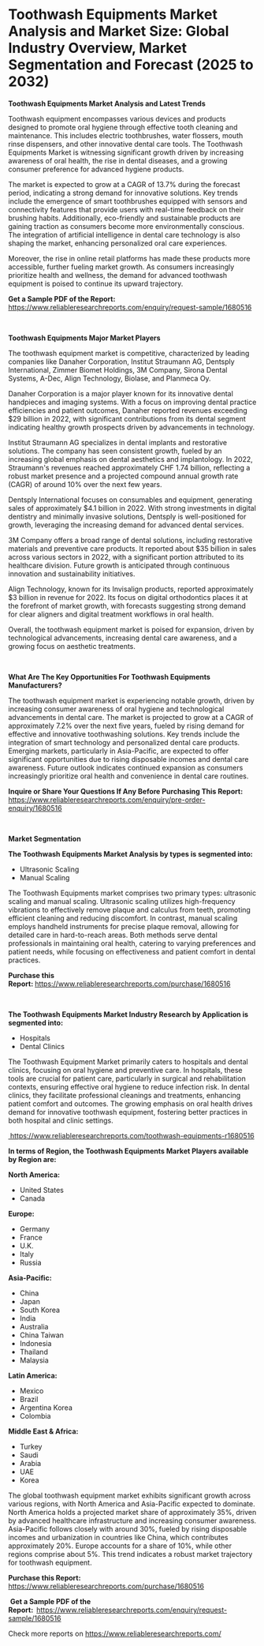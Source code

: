 <p><h1>Toothwash Equipments Market Analysis and Market Size: Global Industry Overview, Market Segmentation and Forecast (2025 to 2032)</h1></p><p><strong>Toothwash Equipments Market Analysis and Latest Trends</strong></p>
<p><p>Toothwash equipment encompasses various devices and products designed to promote oral hygiene through effective tooth cleaning and maintenance. This includes electric toothbrushes, water flossers, mouth rinse dispensers, and other innovative dental care tools. The Toothwash Equipments Market is witnessing significant growth driven by increasing awareness of oral health, the rise in dental diseases, and a growing consumer preference for advanced hygiene products.</p><p>The market is expected to grow at a CAGR of 13.7% during the forecast period, indicating a strong demand for innovative solutions. Key trends include the emergence of smart toothbrushes equipped with sensors and connectivity features that provide users with real-time feedback on their brushing habits. Additionally, eco-friendly and sustainable products are gaining traction as consumers become more environmentally conscious. The integration of artificial intelligence in dental care technology is also shaping the market, enhancing personalized oral care experiences. </p><p>Moreover, the rise in online retail platforms has made these products more accessible, further fueling market growth. As consumers increasingly prioritize health and wellness, the demand for advanced toothwash equipment is poised to continue its upward trajectory.</p></p>
<p><strong>Get a Sample PDF of the Report:&nbsp;</strong> <a href="https://www.reliableresearchreports.com/enquiry/request-sample/1680516?utm_campaign=2984&utm_medium=2&utm_source=Github&utm_content=ia&utm_term=24032025&utm_id=toothwash-equipments">https://www.reliableresearchreports.com/enquiry/request-sample/1680516</a></p>
<p>&nbsp;</p>
<p><strong>Toothwash Equipments Major Market Players</strong></p>
<p><p>The toothwash equipment market is competitive, characterized by leading companies like Danaher Corporation, Institut Straumann AG, Dentsply International, Zimmer Biomet Holdings, 3M Company, Sirona Dental Systems, A-Dec, Align Technology, Biolase, and Planmeca Oy. </p><p>Danaher Corporation is a major player known for its innovative dental handpieces and imaging systems. With a focus on improving dental practice efficiencies and patient outcomes, Danaher reported revenues exceeding $29 billion in 2022, with significant contributions from its dental segment indicating healthy growth prospects driven by advancements in technology.</p><p>Institut Straumann AG specializes in dental implants and restorative solutions. The company has seen consistent growth, fueled by an increasing global emphasis on dental aesthetics and implantology. In 2022, Straumann's revenues reached approximately CHF 1.74 billion, reflecting a robust market presence and a projected compound annual growth rate (CAGR) of around 10% over the next few years.</p><p>Dentsply International focuses on consumables and equipment, generating sales of approximately $4.1 billion in 2022. With strong investments in digital dentistry and minimally invasive solutions, Dentsply is well-positioned for growth, leveraging the increasing demand for advanced dental services.</p><p>3M Company offers a broad range of dental solutions, including restorative materials and preventive care products. It reported about $35 billion in sales across various sectors in 2022, with a significant portion attributed to its healthcare division. Future growth is anticipated through continuous innovation and sustainability initiatives.</p><p>Align Technology, known for its Invisalign products, reported approximately $3 billion in revenue for 2022. Its focus on digital orthodontics places it at the forefront of market growth, with forecasts suggesting strong demand for clear aligners and digital treatment workflows in oral health.</p><p>Overall, the toothwash equipment market is poised for expansion, driven by technological advancements, increasing dental care awareness, and a growing focus on aesthetic treatments.</p></p>
<p>&nbsp;</p>
<p><strong>What Are The Key Opportunities For Toothwash Equipments Manufacturers?</strong></p>
<p><p>The toothwash equipment market is experiencing notable growth, driven by increasing consumer awareness of oral hygiene and technological advancements in dental care. The market is projected to grow at a CAGR of approximately 7.2% over the next five years, fueled by rising demand for effective and innovative toothwashing solutions. Key trends include the integration of smart technology and personalized dental care products. Emerging markets, particularly in Asia-Pacific, are expected to offer significant opportunities due to rising disposable incomes and dental care awareness. Future outlook indicates continued expansion as consumers increasingly prioritize oral health and convenience in dental care routines.</p></p>
<p><strong>Inquire or Share Your Questions If Any Before Purchasing This Report:</strong> <a href="https://www.reliableresearchreports.com/enquiry/pre-order-enquiry/1680516?utm_campaign=2984&utm_medium=2&utm_source=Github&utm_content=ia&utm_term=24032025&utm_id=toothwash-equipments">https://www.reliableresearchreports.com/enquiry/pre-order-enquiry/1680516</a></p>
<p>&nbsp;</p>
<p><strong>Market Segmentation</strong></p>
<p><strong>The Toothwash Equipments Market Analysis by types is segmented into:</strong></p>
<p><ul><li>Ultrasonic Scaling</li><li>Manual Scaling</li></ul></p>
<p><p>The Toothwash Equipments market comprises two primary types: ultrasonic scaling and manual scaling. Ultrasonic scaling utilizes high-frequency vibrations to effectively remove plaque and calculus from teeth, promoting efficient cleaning and reducing discomfort. In contrast, manual scaling employs handheld instruments for precise plaque removal, allowing for detailed care in hard-to-reach areas. Both methods serve dental professionals in maintaining oral health, catering to varying preferences and patient needs, while focusing on effectiveness and patient comfort in dental practices.</p></p>
<p><strong>Purchase this Report:&nbsp;</strong><a href="https://www.reliableresearchreports.com/purchase/1680516?utm_campaign=2984&utm_medium=2&utm_source=Github&utm_content=ia&utm_term=24032025&utm_id=toothwash-equipments">https://www.reliableresearchreports.com/purchase/1680516</a></p>
<p>&nbsp;</p>
<p><strong>The Toothwash Equipments Market Industry Research by Application is segmented into:</strong></p>
<p><ul><li>Hospitals</li><li>Dental Clinics</li></ul></p>
<p><p>The Toothwash Equipment Market primarily caters to hospitals and dental clinics, focusing on oral hygiene and preventive care. In hospitals, these tools are crucial for patient care, particularly in surgical and rehabilitation contexts, ensuring effective oral hygiene to reduce infection risk. In dental clinics, they facilitate professional cleanings and treatments, enhancing patient comfort and outcomes. The growing emphasis on oral health drives demand for innovative toothwash equipment, fostering better practices in both hospital and clinic settings.</p></p>
<p><a href="https://www.reliableresearchreports.com/toothwash-equipments-r1680516?utm_campaign=2984&utm_medium=2&utm_source=Github&utm_content=ia&utm_term=24032025&utm_id=toothwash-equipments">&nbsp;https://www.reliableresearchreports.com/toothwash-equipments-r1680516</a></p>
<p><strong>In terms of Region, the Toothwash Equipments Market Players available by Region are:</strong></p>
<p>
    <p> <strong> North America: </strong>
        <ul>
            <li>United States</li>
            <li>Canada</li>
        </ul>
        </p> 
    <p> <strong> Europe: </strong>
        <ul>
            <li>Germany</li>
            <li>France</li>
            <li>U.K.</li>
            <li>Italy</li>
            <li>Russia</li>
        </ul>
        </p> 
    <p> <strong> Asia-Pacific: </strong>
        <ul>
            <li>China</li>
            <li>Japan</li>
            <li>South Korea</li>
            <li>India</li>
            <li>Australia</li>
            <li>China Taiwan</li>
            <li>Indonesia</li>
            <li>Thailand</li>
            <li>Malaysia</li>
        </ul>
        </p> 
    <p> <strong> Latin America: </strong>
        <ul>
            <li>Mexico</li>
            <li>Brazil</li>
            <li>Argentina Korea</li>
            <li>Colombia</li>
        </ul>
        </p> 
    <p> <strong> Middle East & Africa: </strong>
        <ul>
            <li>Turkey</li>
            <li>Saudi</li>
            <li>Arabia</li>
            <li>UAE</li>
            <li>Korea</li>
        </ul>
    </p>
    </p>
<p><p>The global toothwash equipment market exhibits significant growth across various regions, with North America and Asia-Pacific expected to dominate. North America holds a projected market share of approximately 35%, driven by advanced healthcare infrastructure and increasing consumer awareness. Asia-Pacific follows closely with around 30%, fueled by rising disposable incomes and urbanization in countries like China, which contributes approximately 20%. Europe accounts for a share of 10%, while other regions comprise about 5%. This trend indicates a robust market trajectory for toothwash equipment.</p></p>
<p><strong>Purchase this Report: </strong><a href="https://www.reliableresearchreports.com/purchase/1680516?utm_campaign=2984&utm_medium=2&utm_source=Github&utm_content=ia&utm_term=24032025&utm_id=toothwash-equipments">https://www.reliableresearchreports.com/purchase/1680516</a></p>
<p>&nbsp;<strong>Get a Sample PDF of the Report:&nbsp;&nbsp;</strong><a href="https://www.reliableresearchreports.com/enquiry/request-sample/1680516?utm_campaign=2984&utm_medium=2&utm_source=Github&utm_content=ia&utm_term=24032025&utm_id=toothwash-equipments">https://www.reliableresearchreports.com/enquiry/request-sample/1680516</a></p>
<p><strong></strong></p>
<p>Check more reports on <a href="https://www.reliableresearchreports.com/?utm_campaign=2984&utm_medium=2&utm_source=Github&utm_content=ia&utm_term=24032025&utm_id=toothwash-equipments">https://www.reliableresearchreports.com/</a></p>